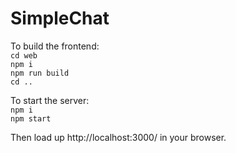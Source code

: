 # SimpleChat

To build the frontend:<br />
```cd web```<br />
```npm i```<br />
```npm run build```<br />
```cd ..```

To start the server:<br />
```npm i```<br />
```npm start```<br />

Then load up http://localhost:3000/ in your browser.
